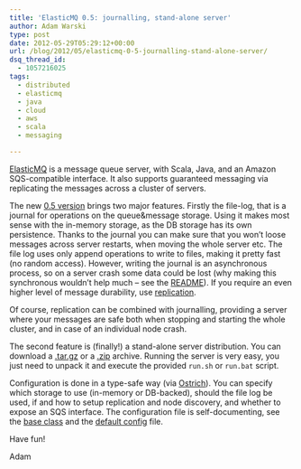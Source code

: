```yaml
---
title: 'ElasticMQ 0.5: journalling, stand-alone server'
author: Adam Warski
type: post
date: 2012-05-29T05:29:12+00:00
url: /blog/2012/05/elasticmq-0-5-journalling-stand-alone-server/
dsq_thread_id:
  - 1057216025
tags:
  - distributed
  - elasticmq
  - java
  - cloud
  - aws
  - scala
  - messaging

---
```

[ElasticMQ][1] is a message queue server, with Scala, Java, and an Amazon SQS-compatible interface. It also supports guaranteed messaging via replicating the messages across a cluster of servers.

The new [0.5 version][1] brings two major features. Firstly the file-log, that is a journal for operations on the queue&message storage. Using it makes most sense with the in-memory storage, as the DB storage has its own persistence. Thanks to the journal you can make sure that you won&#8217;t loose messages across server restarts, when moving the whole server etc. The file log uses only append operations to write to files, making it pretty fast (no random access). However, writing the journal is an asynchronous process, so on a server crash some data could be lost (why making this synchronous wouldn&#8217;t help much &#8211; see the [README][2]). If you require an even higher level of message durability, use [replication][3].

Of course, replication can be combined with journalling, providing a server where your messages are safe both when stopping and starting the whole cluster, and in case of an individual node crash.

The second feature is (finally!) a stand-alone server distribution. You can download a [.tar.gz][4] or a [.zip][5] archive. Running the server is very easy, you just need to unpack it and execute the provided `run.sh` or `run.bat` script.

Configuration is done in a type-safe way (via [Ostrich][6]). You can specify which storage to use (in-memory or DB-backed), should the file log be used, if and how to setup replication and node discovery, and whether to expose an SQS interface. The configuration file is self-documenting, see the [base class][7] and the [default config][8] file.

Have fun!

Adam

 [1]: http://www.elasticmq.org
 [2]: https://github.com/adamw/elasticmq#adding-journaling-to-an-in-memory-storage
 [3]: https://github.com/adamw/elasticmq#starting-a-replicated-storage
 [4]: https://github.com/downloads/adamw/elasticmq/elasticmq-0.5.tar.gz
 [5]: https://github.com/downloads/adamw/elasticmq/elasticmq-0.5.zip
 [6]: https://github.com/twitter/ostrich/
 [7]: https://github.com/adamw/elasticmq/blob/master/server/src/main/scala/org/elasticmq/server/ElasticMQServerConfig.scala
 [8]: https://github.com/adamw/elasticmq/blob/master/server/src/main/resources/conf/Default.scala
